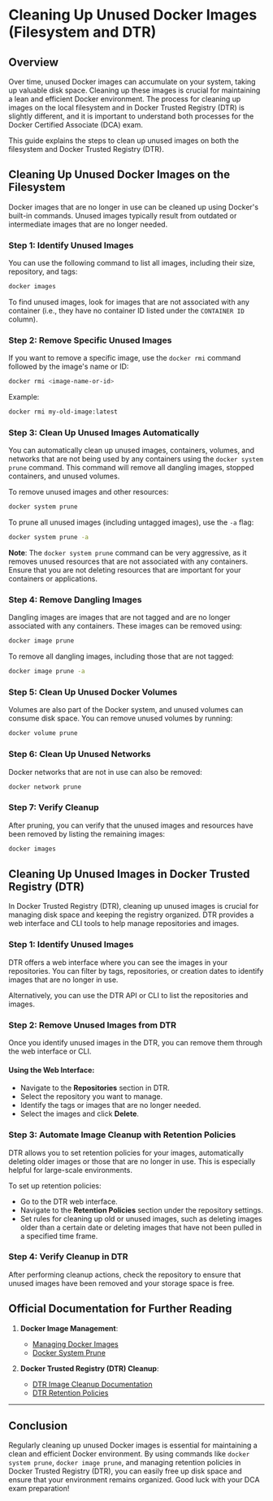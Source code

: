 
# Cleaning Up Unused Docker Images (Filesystem and DTR)

## Overview

Over time, unused Docker images can accumulate on your system, taking up valuable disk space. Cleaning up these images is crucial for maintaining a lean and efficient Docker environment. The process for cleaning up images on the local filesystem and in Docker Trusted Registry (DTR) is slightly different, and it is important to understand both processes for the Docker Certified Associate (DCA) exam.

This guide explains the steps to clean up unused images on both the filesystem and Docker Trusted Registry (DTR).

## Cleaning Up Unused Docker Images on the Filesystem

Docker images that are no longer in use can be cleaned up using Docker's built-in commands. Unused images typically result from outdated or intermediate images that are no longer needed.

### Step 1: Identify Unused Images
You can use the following command to list all images, including their size, repository, and tags:
```bash
docker images
```

To find unused images, look for images that are not associated with any container (i.e., they have no container ID listed under the `CONTAINER ID` column).

### Step 2: Remove Specific Unused Images
If you want to remove a specific image, use the `docker rmi` command followed by the image's name or ID:
```bash
docker rmi <image-name-or-id>
```

Example:
```bash
docker rmi my-old-image:latest
```

### Step 3: Clean Up Unused Images Automatically
You can automatically clean up unused images, containers, volumes, and networks that are not being used by any containers using the `docker system prune` command. This command will remove all dangling images, stopped containers, and unused volumes.

To remove unused images and other resources:
```bash
docker system prune
```

To prune all unused images (including untagged images), use the `-a` flag:
```bash
docker system prune -a
```

**Note**: The `docker system prune` command can be very aggressive, as it removes unused resources that are not associated with any containers. Ensure that you are not deleting resources that are important for your containers or applications.

### Step 4: Remove Dangling Images
Dangling images are images that are not tagged and are no longer associated with any containers. These images can be removed using:
```bash
docker image prune
```

To remove all dangling images, including those that are not tagged:
```bash
docker image prune -a
```

### Step 5: Clean Up Unused Docker Volumes
Volumes are also part of the Docker system, and unused volumes can consume disk space. You can remove unused volumes by running:
```bash
docker volume prune
```

### Step 6: Clean Up Unused Networks
Docker networks that are not in use can also be removed:
```bash
docker network prune
```

### Step 7: Verify Cleanup
After pruning, you can verify that the unused images and resources have been removed by listing the remaining images:
```bash
docker images
```

## Cleaning Up Unused Images in Docker Trusted Registry (DTR)

In Docker Trusted Registry (DTR), cleaning up unused images is crucial for managing disk space and keeping the registry organized. DTR provides a web interface and CLI tools to help manage repositories and images.

### Step 1: Identify Unused Images
DTR offers a web interface where you can see the images in your repositories. You can filter by tags, repositories, or creation dates to identify images that are no longer in use.

Alternatively, you can use the DTR API or CLI to list the repositories and images.

### Step 2: Remove Unused Images from DTR
Once you identify unused images in the DTR, you can remove them through the web interface or CLI.

#### Using the Web Interface:
- Navigate to the **Repositories** section in DTR.
- Select the repository you want to manage.
- Identify the tags or images that are no longer needed.
- Select the images and click **Delete**.

### Step 3: Automate Image Cleanup with Retention Policies
DTR allows you to set retention policies for your images, automatically deleting older images or those that are no longer in use. This is especially helpful for large-scale environments.

To set up retention policies:
- Go to the DTR web interface.
- Navigate to the **Retention Policies** section under the repository settings.
- Set rules for cleaning up old or unused images, such as deleting images older than a certain date or deleting images that have not been pulled in a specified time frame.

### Step 4: Verify Cleanup in DTR
After performing cleanup actions, check the repository to ensure that unused images have been removed and your storage space is free.

## Official Documentation for Further Reading

1. **Docker Image Management**:
   - [Managing Docker Images](https://docs.docker.com/engine/reference/commandline/image/)
   - [Docker System Prune](https://docs.docker.com/engine/reference/commandline/system_prune/)

2. **Docker Trusted Registry (DTR) Cleanup**:
   - [DTR Image Cleanup Documentation](https://docs.mirantis.com/containers/v2.1/dockeree-products/dtr/dtr-user/manage-images/delete-images.html)
   - [DTR Retention Policies](https://docs.docker.com/ee/dtr/)

---

## Conclusion

Regularly cleaning up unused Docker images is essential for maintaining a clean and efficient Docker environment. By using commands like `docker system prune`, `docker image prune`, and managing retention policies in Docker Trusted Registry (DTR), you can easily free up disk space and ensure that your environment remains organized.
Good luck with your DCA exam preparation!
